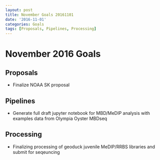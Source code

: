 ```yaml
---
layout: post
title: November Goals 20161101
date: '2016-11-01'
categories: Goals
tags: [Proposals, Pipelines, Processing]
---
```


# November 2016 Goals

## Proposals
* Finalize NOAA SK proposal

## Pipelines
* Generate full draft jupyter notebook for MBD/MeDIP analysis with examples data from Olympia Oyster MBDseq

## Processing
* Finalizing processing of geoduck juvenile MeDIP/RRBS libraries and submit for seqeuncing 
